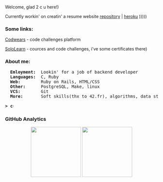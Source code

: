 Welcome, glad 2 c u here!)

Currently workin' on creatin' a resume website <a href="https://github.com/kidsalright/myau">repository</a> | <a href="https://curriculumvi.herokuapp.com">heroku</a> )))))

### Some links:

<p><a href="https://www.codewars.com/users/kidsalright/completed_solutions">Codwears</a> - code challenges platform</p>
<p><a href="https://www.sololearn.com/profile/9873042">SoloLearn</a> - cources and code challenges, i've some certificates there)</p>

### About me:
<pre>
  <b>Emloyment: </b> Lookin' for a job of backend developer
  <b>Languages: </b> C, Ruby
  <b>Web:       </b> Ruby on Rails, HTML/CSS
  <b>Other:     </b> PostgreSQL, Make, linux
  <b>VCS:       </b> Git
  <b>More:      </b> Soft skills(thx to 42.fr), algorithms, data structures, good english

<b>> <img align="top" src="https://user-images.githubusercontent.com/2514771/93036534-5fbd6480-f5fd-11ea-8a13-58ef04796c17.gif" alt="cursor" width="10" height="18" /></b>
</pre>

### GitHub Analytics
<p align="center">
	<img height="165em" src="https://github-readme-stats-eight-theta.vercel.app/api?username=kidsalright&show_icons=true&theme=vue-dark&include_all_commits=true&count_private=true&hide_border=true" />
	<img height="165em" src="https://github-readme-stats-eight-theta.vercel.app/api/top-langs/?username=kidsalright&layout=compact&theme=vue-dark&hide_border=true" />
</p>
